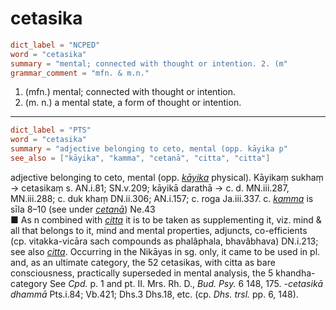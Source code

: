 # cetasika

``` toml
dict_label = "NCPED"
word = "cetasika"
summary = "mental; connected with thought or intention. 2. (m"
grammar_comment = "mfn. & m.n."
```

1. (mfn.) mental; connected with thought or intention.
2. (m. n.) a mental state, a form of thought or intention.

--------------------

``` toml
dict_label = "PTS"
word = "cetasika"
summary = "adjective belonging to ceto, mental (opp. kāyika p"
see_also = ["kāyika", "kamma", "cetanā", "citta", "citta"]
```

adjective belonging to ceto, mental (opp. *[kāyika](kāyika.md)* physical). Kāyikaṃ sukhaṃ → cetasikaṃ s. AN.i.81; SN.v.209; kāyikā darathā → c. d. MN.iii.287, MN.iii.288; c. duk khaṃ DN.ii.306; AN.i.157; c. roga Ja.iii.337. c. *[kamma](kamma.md)* is sīla 8–⁠10 (see under *[cetanā](cetanā.md)*) Ne.43  
■ As n combined with *[citta](citta.md)* it is to be taken as supplementing it, viz. mind & all that belongs to it, mind and mental properties, adjuncts, co\-efficients (cp. vitakka\-vicāra sach compounds as phalâphala, bhavâbhava) DN.i.213; see also *[citta](citta.md)*. Occurring in the Nikāyas in sg. only, it came to be used in pl. and, as an ultimate category, the 52 cetasikas, with citta as bare consciousness, practically superseded in mental analysis, the 5 khandha\-category See *Cpd.* p. 1 and pt. II. Mrs. Rh. D., *Bud. Psy.* 6 148, 175. *\-cetasikā dhammā* Pts.i.84; Vb.421; Dhs.3 Dhs.18, etc. (cp. *Dhs. trsl.* pp. 6, 148).

